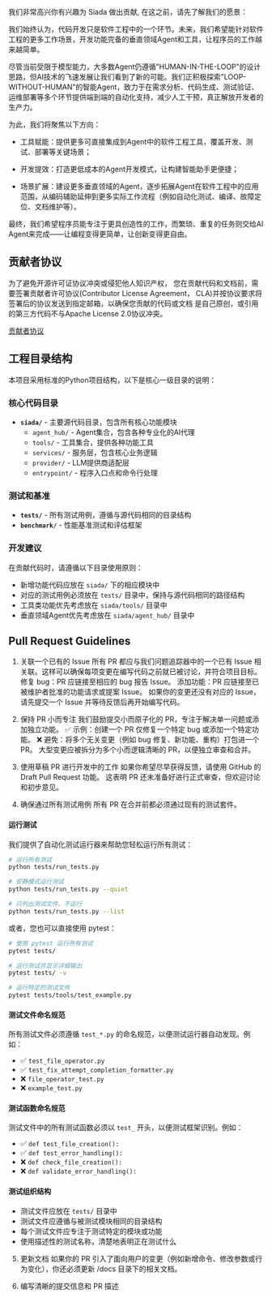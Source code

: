 我们非常高兴你有兴趣为 Siada 做出贡献, 在这之前，请先了解我们的愿景：

我们始终认为，代码开发只是软件工程中的一个环节。未来，我们希望能针对软件工程的更多工作场景，开发功能完备的垂直领域Agent和工具，让程序员的工作越来越简单。

尽管当前受限于模型能力，大多数Agent仍遵循"HUMAN-IN-THE-LOOP"的设计思路，但AI技术的飞速发展让我们看到了新的可能。我们正积极探索"LOOP-WITHOUT-HUMAN"的智能Agent，致力于在需求分析、代码生成、测试验证、运维部署等多个环节提供端到端的自动化支持，减少人工干预，真正解放开发者的生产力。

为此，我们将聚焦以下方向：

- 工具赋能：提供更多可直接集成到Agent中的软件工程工具，覆盖开发、测试、部署等关键场景；

- 开发提效：打造更低成本的Agent开发模式，让构建智能助手更便捷；

- 场景扩展：建设更多垂直领域的Agent，逐步拓展Agent在软件工程中的应用范围，从编码辅助延伸到更多实际工作流程（例如自动化测试、编译、故障定位、文档维护等）。

最终，我们希望程序员能专注于更具创造性的工作，而繁琐、重复的任务则交给AI Agent来完成——让编程变得更简单，让创新变得更自由。

## 贡献者协议
为了避免开源许可证协议冲突或侵犯他人知识产权， 您在贡献代码和文档前，需要签署贡献者许可协议(Contributor License Agreement， CLA)并按协议要求将签署后的协议发送到指定邮箱，以确保您贡献的代码或文档 是自己原创，或引用的第三方代码不与Apache License 2.0协议冲突。

[贡献者协议](../contributor_agreement.md)


## 工程目录结构

本项目采用标准的Python项目结构，以下是核心一级目录的说明：

### 核心代码目录
- **`siada/`** - 主要源代码目录，包含所有核心功能模块
  - `agent_hub/` - Agent集合，包含各种专业化的AI代理
  - `tools/` - 工具集合，提供各种功能工具
  - `services/` - 服务层，包含核心业务逻辑
  - `provider/` - LLM提供商适配层
  - `entrypoint/` - 程序入口点和命令行处理

### 测试和基准
- **`tests/`** - 所有测试用例，遵循与源代码相同的目录结构
- **`benchmark/`** - 性能基准测试和评估框架



### 开发建议
在贡献代码时，请遵循以下目录使用原则：
- 新增功能代码应放在 `siada/` 下的相应模块中
- 对应的测试用例必须放在 `tests/` 目录中，保持与源代码相同的路径结构
- 工具类功能优先考虑放在 `siada/tools/` 目录中
- 垂直领域Agent优先考虑放在 `siada/agent_hub/` 目录中

## Pull Request Guidelines
1. 关联一个已有的 Issue
所有 PR 都应与我们问题追踪器中的一个已有 Issue 相关联。这样可以确保每项变更在编写代码之前就已被讨论，并符合项目目标。
修复 bug：PR 应链接至相应的 bug 报告 Issue。
添加功能：PR 应链接至已被维护者批准的功能请求或提案 Issue。
如果你的变更还没有对应的 Issue，请先提交一个 Issue 并等待反馈后再开始编写代码。

2. 保持 PR 小而专注
我们鼓励提交小而原子化的 PR，专注于解决单一问题或添加独立功能。
✅ 示例：创建一个 PR 仅修复一个特定 bug 或添加一个特定功能。
❌ 避免：将多个无关变更（例如 bug 修复、新功能、重构）打包进一个 PR。
大型变更应被拆分为多个小而逻辑清晰的 PR，以便独立审查和合并。

3. 使用草稿 PR 进行开发中的工作
如果你希望尽早获得反馈，请使用 GitHub 的 Draft Pull Request 功能。
这表明 PR 还未准备好进行正式审查，但欢迎讨论和初步意见。

4. 确保通过所有测试用例
所有 PR 在合并前都必须通过现有的测试套件。

#### 运行测试
我们提供了自动化测试运行器来帮助您轻松运行所有测试：

```bash
# 运行所有测试
python tests/run_tests.py

# 安静模式运行测试
python tests/run_tests.py --quiet

# 只列出测试文件，不运行
python tests/run_tests.py --list
```

或者，您也可以直接使用 pytest：

```bash
# 使用 pytest 运行所有测试
pytest tests/

# 运行测试并显示详细输出
pytest tests/ -v

# 运行特定的测试文件
pytest tests/tools/test_example.py
```

#### 测试文件命名规范
所有测试文件必须遵循 `test_*.py` 的命名规范，以便测试运行器自动发现。例如：
- ✅ `test_file_operator.py`
- ✅ `test_fix_attempt_completion_formatter.py`
- ❌ `file_operator_test.py`
- ❌ `example_test.py`

#### 测试函数命名规范
测试文件中的所有测试函数必须以 `test_` 开头，以便测试框架识别。例如：
- ✅ `def test_file_creation():`
- ✅ `def test_error_handling():`
- ❌ `def check_file_creation():`
- ❌ `def validate_error_handling():`

#### 测试组织结构
- 测试文件应放在 `tests/` 目录中
- 测试文件应遵循与被测试模块相同的目录结构
- 每个测试文件应专注于测试特定的模块或功能
- 使用描述性的测试名称，清楚地表明正在测试什么

5. 更新文档
如果你的 PR 引入了面向用户的变更（例如新增命令、修改参数或行为变化），你还必须更新 /docs 目录下的相关文档。

6. 编写清晰的提交信息和 PR 描述
